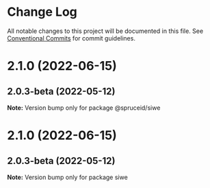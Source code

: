 # Change Log

All notable changes to this project will be documented in this file.
See [Conventional Commits](https://conventionalcommits.org) for commit guidelines.

# 2.1.0 (2022-06-15)



## 2.0.3-beta (2022-05-12)

**Note:** Version bump only for package @spruceid/siwe





# 2.1.0 (2022-06-15)



## 2.0.3-beta (2022-05-12)

**Note:** Version bump only for package siwe

